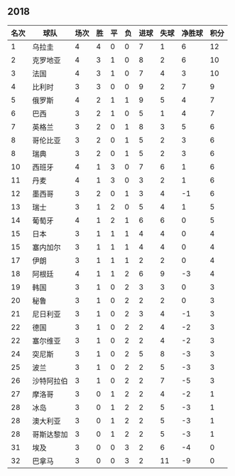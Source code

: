 ## 2018

|名次|球队|场次|胜|平|负|进球|失球|净胜球|积分|
|---|---|---|---|---|---|---|---|---|---|
|1|乌拉圭|4|4|0|0|7|1|6|12|
|2|克罗地亚|4|3|1|0|8|2|6|10|
|3|法国|4|3|1|0|7|4|3|10|
|4|比利时|3|3|0|0|9|2|7|9|
|5|俄罗斯|4|2|1|1|9|5|4|7|
|6|巴西|3|2|1|0|5|1|4|7|
|7|英格兰|3|2|0|1|8|3|5|6|
|8|哥伦比亚|3|2|0|1|5|2|3|6|
|8|瑞典|3|2|0|1|5|2|3|6|
|10|西班牙|4|1|3|0|7|6|1|6|
|11|丹麦|4|1|3|0|3|2|1|6|
|12|墨西哥|3|2|0|1|3|4|-1|6|
|13|瑞士|3|1|2|0|5|4|1|5|
|14|葡萄牙|4|1|2|1|6|6|0|5|
|15|日本|3|1|1|1|4|4|0|4|
|15|塞内加尔|3|1|1|1|4|4|0|4|
|17|伊朗|3|1|1|1|2|2|0|4|
|18|阿根廷|4|1|1|2|6|9|-3|4|
|19|韩国|3|1|0|2|3|3|0|3|
|20|秘鲁|3|1|0|2|2|2|0|3|
|21|尼日利亚|3|1|0|2|3|4|-1|3|
|22|德国|3|1|0|2|2|4|-2|3|
|22|塞尔维亚|3|1|0|2|2|4|-2|3|
|24|突尼斯|3|1|0|2|5|8|-3|3|
|25|波兰|3|1|0|2|2|5|-3|3|
|26|沙特阿拉伯|3|1|0|2|2|7|-5|3|
|27|摩洛哥|3|0|1|2|2|4|-2|1|
|28|冰岛|3|0|1|2|2|5|-3|1|
|28|澳大利亚|3|0|1|2|2|5|-3|1|
|28|哥斯达黎加|3|0|1|2|2|5|-3|1|
|31|埃及|3|0|0|3|2|6|-4|0|
|32|巴拿马|3|0|0|3|2|11|-9|0|


